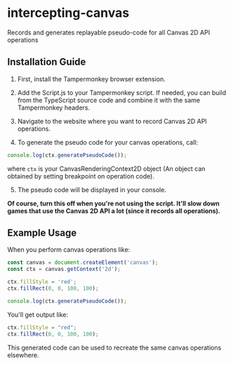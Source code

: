 # intercepting-canvas
Records and generates replayable pseudo-code for all Canvas 2D API operations

## Installation Guide

1. First, install the Tampermonkey browser extension.

2. Add the Script.js to your Tampermonkey script. If needed, you can build from the TypeScript source code and combine it with the same Tampermonkey headers.

3. Navigate to the website where you want to record Canvas 2D API operations.

4. To generate the pseudo code for your canvas operations, call:
```javascript
console.log(ctx.generatePseudoCode());
```
where `ctx` is your CanvasRenderingContext2D object (An object can obtained by setting breakpoint on operation code). 

5. The pseudo code will be displayed in your console.

**Of course, turn this off when you're not using the script. It'll slow down games that use the Canvas 2D API a lot (since it records all operations).**

## Example Usage

When you perform canvas operations like:
```javascript
const canvas = document.createElement('canvas');
const ctx = canvas.getContext('2d');

ctx.fillStyle = 'red';
ctx.fillRect(0, 0, 100, 100);

console.log(ctx.generatePseudoCode());
```

You'll get output like:
```javascript
ctx.fillStyle = "red";
ctx.fillRect(0, 0, 100, 100);
```

This generated code can be used to recreate the same canvas operations elsewhere.  

